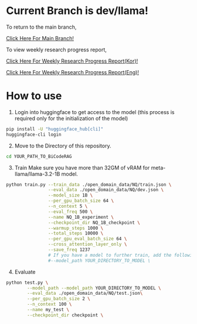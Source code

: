 # Current Branch is dev/llama!
To return to the main branch, 

[Click Here For Main Branch!](https://github.com/JakeFRCSE/BiCodeRAG)

To view weekly research progress report, 

[Click Here For Weekly Research Progress Report(Kor)!](https://crystal-air-942.notion.site/1a041c6bef1680e68685f7890655201b)

[Click Here For Weekly Research Progress Report(Eng)!](https://crystal-air-942.notion.site/Research-History-1cc41c6bef1680fab565e4d67da8a5a5)

# How to use
1. Login into huggingface to get access to the model (this process is required only for the initialization of the model)
```bash
pip install -U "huggingface_hub[cli]"
huggingface-cli login
```
2. Move to the Directory of this repository.
```bash
cd YOUR_PATH_TO_BiCodeRAG
```
3. Train
Make sure you have more than 32GM of vRAM for meta-llama/llama-3.2-1B model.

```bash
python train.py --train_data ./open_domain_data/NQ/train.json \
                --eval_data ./open_domain_data/NQ/dev.json \
                --model_size 1B \
                --per_gpu_batch_size 64 \
                --n_context 5 \
                --eval_freq 500 \
                --name NQ_1B_experiment \
                --checkpoint_dir NQ_1B_checkpoint \
                --warmup_steps 1000 \
                --total_steps 10000 \
                --per_gpu_eval_batch_size 64 \
                --cross_attention_layer_only \
                --save_freq 1237
                # If you have a model to further train, add the following line.
                #--model_path YOUR_DIRECTORY_TO_MODEL \
```
4. Evaluate
```bash
python test.py \
        --model_path --model_path YOUR_DIRECTORY_TO_MODEL \
        --eval_data ./open_domain_data/NQ/test.json\
        --per_gpu_batch_size 2 \
        --n_context 100 \
        --name my_test \
        --checkpoint_dir checkpoint \
```
